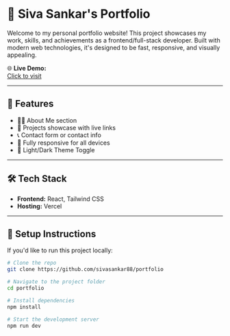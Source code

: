 # 💼 Siva Sankar's Portfolio

Welcome to my personal portfolio website! This project showcases my work, skills, and achievements as a frontend/full-stack developer. Built with modern web technologies, it's designed to be fast, responsive, and visually appealing.

🌐 **Live Demo:**  
[Click to visit](https://portfolio-ooaszhrsf-sivasankar8383-gmailcoms-projects.vercel.app/)

---

## 🚀 Features

- 🧑‍💻 About Me section
- 📂 Projects showcase with live links
- 📞 Contact form or contact info
- 📱 Fully responsive for all devices
-  🌙 Light/Dark Theme Toggle

---

## 🛠️ Tech Stack

- **Frontend:** React, Tailwind CSS
- **Hosting:** Vercel

---

## 🧰 Setup Instructions 

If you'd like to run this project locally:

```bash
# Clone the repo
git clone https://github.com/sivasankar88/portfolio

# Navigate to the project folder
cd portfolio

# Install dependencies
npm install

# Start the development server
npm run dev
